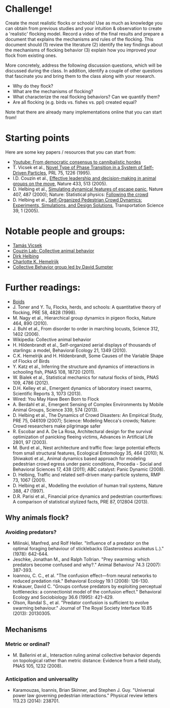 # Challenge!

Create the most realistic flocks or schools! Use as much as knowledge you can
obtain from previous studies and your intuition & observation to create a
'realistic' flocking model. Record a video of the final results and prepare a
document that explains the mechanisms and rules of the flocking. This document
should (1) review the literature (2) identify the key findings about the
mechanisms of flocking behavior (3) explain how you improved your flock from
existing ones.

More concretely, address the following discussion questions, which will be
discussed during the class. In addition, identify a couple of other questions
that fascinate you and bring them to the class along with your research.

- Why do they flock?
- What are the mechanisms of flocking?
- What characterize the real flocking behaviors? Can we quantify them?
- Are all flocking (e.g. birds vs. fishes vs. ppl) created equal?

Note that there are already many implementations online that you can start
from!

# Starting points

Here are some key papers / resources that you can start from:

- [Youtube: From democratic consensus to cannibalistic hordes](https://www.youtube.com/watch?v=YzvTMwBD0ZA)
- T. Vicsek et al., [Novel Type of Phase Transition in a System of Self-Driven Particles](http://prl.aps.org/abstract/PRL/v75/i6/p1226_1), PRL 75, 1226 (1995).
- I.D. Couzin et al., [Effective leadership and decision-making in animal groups on the move](http://www.nature.com/nature/journal/v433/n7025/pdf/nature03236.pdf), Nature 433, 513 (2005).
- D. Helbing et al., [Simulating dynamical features of escape panic](http://www.nature.com/nature/journal/v407/n6803/full/407487a0.html), Nature 407, 487 (2000); Nature: Statistical physics: [Following the crowd](http://www.nature.com/nature/journal/v407/n6803/full/407465a0.html)
- D. Helbing et al., [Self-Organized Pedestrian Crowd Dynamics: Experiments, Simulations, and Design Solutions](http://www.jstor.org/stable/25769227?seq=3), Transportation Science 39, 1 (2005).


# Notable people and groups:

- [Tamás Vicsek](http://hal.elte.hu/~vicsek/)
- [Couzin Lab: Collective animal behavior](http://icouzin.princeton.edu/)
- [Dirk Helbing](http://www.soms.ethz.ch/people/dhelbing)
- [Charlotte K. Hemelrijk](http://www.rug.nl/research/behavioural-ecology-and-self-organization/people/hemelrijk)
- [Collective Behavior group led by David Sumpter](http://www.collective-behavior.com/index.html)

# Further readings:

- [Boids](http://www.red3d.com/cwr/boids/)
- J. Toner and Y. Tu, Flocks, herds, and schools: A quantitative theory of flocking, PRE 58, 4828 (1998).
- M. Nagy et al., Hierarchical group dynamics in pigeon flocks, Nature 464, 890 (2010).
- J. Buhl et al., From disorder to order in marching locusts, Science 312, 1402 (2006).
- Wikipedia: Collective animal behavior
- H. Hildenbrandt et al., Self-organized aerial displays of thousands of starlings: a model, Behavioral Ecology 21, 1349 (2010).
- C.K. Hemelrijk and H. Hildenbrandt, Some Causes of the Variable Shape of Flocks of Birds
- Y. Katz et al., Inferring the structure and dynamics of interactions in schooling fish, PNAS 108, 18720 (2011).
- W. Bialek et al., Statistical mechanics for natural flocks of birds, PNAS 109, 4786 (2012).
- D.H. Kelley et al., Emergent dynamics of laboratory insect swarms, Scientific Reports 3, 1073 (2013).
- Wired: You May Have Been Born to Flock
- A. Berdahl et al., Emergent Sensing of Complex Environments by Mobile Animal Groups, Science 339, 574 (2013).
- D. Helbing et al., The Dynamics of Crowd Disasters: An Empirical Study, PRE 75, 046109 (2007); Science: Modeling Mecca's crowds; Nature: Crowd researchers make pilgrimage safer
- R. Escobar and A. De La Rosa, Architectural design for the survival optimization of panicking fleeing victims, Advances in Artificial Life 2801, 97 (2003).
- M. Burd et al., Nest architecture and traffic flow: large potential effects from small structural features, Ecological Entomology 35, 464 (2010); N. Shiwakoti et al., Animal dynamics based approach for modeling pedestrian crowd egress under panic conditions, Procedia - Social and Behavioral Sciences 17, 438 (2011); ABC catalyst: Panic Dynamic (2008).
- D. Helbing, Traffic and related self-driven many-particle systems, RMP 73, 1067 (2001).
- D. Helbing et al., Modelling the evolution of human trail systems, Nature 388, 47 (1997).
- D.R. Parisi et al., Financial price dynamics and pedestrian counterflows: A comparison of statistical stylized facts, PRE 87, 012804 (2013).

## Why animals flock?

### Avoiding predators?

- Milinski, Manfred, and Rolf Heller. "Influence of a predator on the optimal foraging behaviour of sticklebacks (Gasterosteus aculeatus L.)." (1978): 642-644.
- Jeschke, Jonathan M., and Ralph Tollrian. "Prey swarming: which predators become confused and why?." Animal Behaviour 74.3 (2007): 387-393.
- Ioannou, C. C., et al. "The confusion effect—from neural networks to reduced predation risk." Behavioral Ecology 19.1 (2008): 126-130.
- Krakauer, David C. "Groups confuse predators by exploiting perceptual bottlenecks: a connectionist model of the confusion effect." Behavioral Ecology and Sociobiology 36.6 (1995): 421-429.
- Olson, Randal S., et al. "Predator confusion is sufficient to evolve swarming behaviour." Journal of The Royal Society Interface 10.85 (2013): 20130305.

## Mechanisms

### Metric or ordinal?

- M. Ballerini et al., Interaction ruling animal collective behavior depends on topological rather than metric distance: Evidence from a field study, PNAS 105, 1232 (2008).

### Anticipation and universality

- Karamouzas, Ioannis, Brian Skinner, and Stephen J. Guy. "Universal power law governing pedestrian interactions." Physical review letters 113.23 (2014): 238701.


